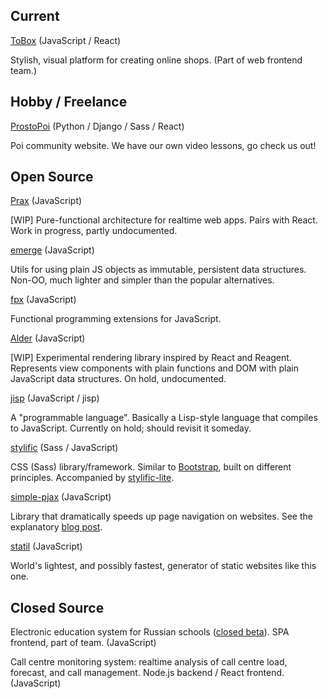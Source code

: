 ## Current

[ToBox](http://tobox.com) <span class="text-gray">(JavaScript / React)</span>

Stylish, visual platform for creating online shops. (Part of web frontend team.)

## Hobby / Freelance

[ProstoPoi](http://prostopoi.ru) <span class="text-gray">(Python / Django / Sass / React)</span>

Poi community website. We have our own video lessons, go check us out!

## Open Source

[Prax](http://mitranim.com/prax/) <span class="text-gray">(JavaScript)</span>

[WIP] Pure-functional architecture for realtime web apps. Pairs with React. Work
in progress, partly undocumented.

[emerge](https://github.com/Mitranim/emerge) <span class="text-gray">(JavaScript)</span>

Utils for using plain JS objects as immutable, persistent data structures.
Non-OO, much lighter and simpler than the popular alternatives.

[fpx](https://github.com/Mitranim/fpx) <span class="text-gray">(JavaScript)</span>

Functional programming extensions for JavaScript.

[Alder](https://github.com/Mitranim/alder) <span class="text-gray">(JavaScript)</span>

[WIP] Experimental rendering library inspired by React and Reagent. Represents
view components with plain functions and DOM with plain JavaScript data
structures. On hold, undocumented.

[jisp](http://jisp.io) <span class="text-gray">(JavaScript / jisp)</span>

A "programmable language". Basically a Lisp-style language that compiles to
JavaScript. Currently on hold; should revisit it someday.

[stylific](http://mitranim.com/stylific/) <span class="text-gray">(Sass / JavaScript)</span>

CSS (Sass) library/framework. Similar to
[Bootstrap](http://getbootstrap.com), built on different principles. Accompanied
by [stylific-lite](http://mitranim.com/stylific-lite/).

[simple-pjax](https://github.com/Mitranim/simple-pjax) <span class="text-gray">(JavaScript)</span>

Library that dramatically speeds up page navigation on websites. See the explanatory
[blog post](/thoughts/cheating-for-performance-pjax/).

[statil](https://github.com/Mitranim/statil) <span class="text-gray">(JavaScript)</span>

World's lightest, and possibly fastest, generator of static websites like this
one.

## Closed Source

Electronic education system for Russian schools ([closed
beta](http://uchebnik.mos.ru)). SPA frontend, part of team. <span class="text-gray">(JavaScript)</span>

Call centre monitoring system: realtime analysis of call centre load, forecast,
and call management. Node.js backend / React frontend. <span class="text-gray">(JavaScript)</span>
